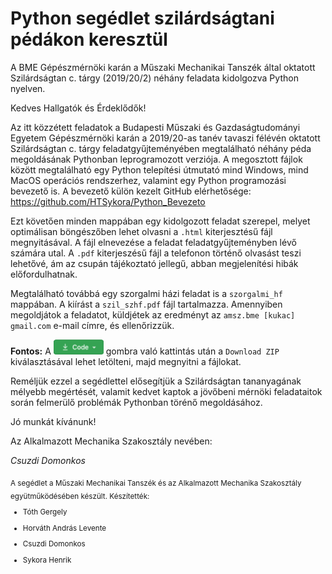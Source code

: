 # Python segédlet szilárdságtani pédákon keresztül
A BME Gépészmérnöki karán a Műszaki Mechanikai Tanszék által oktatott Szilárdságtan c. tárgy (2019/20/2) néhány feladata kidolgozva Python nyelven.

Kedves Hallgatók és Érdeklődők!

Az itt közzétett feladatok a Budapesti Műszaki és Gazdaságtudományi Egyetem Gépészmérnöki karán a 2019/20-as tanév tavaszi félévén oktatott Szilárdságtan c. tárgy feladatgyűjteményében megtalálható néhány péda megoldásának Pythonban leprogramozott verziója. A megosztott fájlok között megtalálható egy Python telepítési útmutató mind Windows, mind MacOS operációs rendszerhez, valamint egy Python programozási bevezető is. A bevezető külön kezelt GitHub elérhetősége: https://github.com/HTSykora/Python_Bevezeto 

Ezt követően minden mappában egy kidolgozott feladat szerepel, melyet optimálisan böngészőben lehet olvasni a `.html` kiterjesztésű fájl megnyitásával. A fájl elnevezése a feladat feladatgyűjteményben lévő számára utal. A `.pdf` kiterjeszésű fájl a telefonon történő olvasást teszi lehetővé, ám az csupán tájékoztató jellegű, abban megjelenítési hibák előfordulhatnak.

Megtalálható továbbá egy szorgalmi házi feladat is a `szorgalmi_hf` mappában. A kiírást a `szil_szhf.pdf` fájl tartalmazza. Amennyiben megoldjátok a feladatot, küldjétek az eredményt az `amsz.bme [kukac] gmail.com` e-mail címre, és ellenőrizzük.

**Fontos:**
A <img src="./CodeButton.png" width="80"/> gombra való kattintás után a `Download ZIP` kiválasztásával lehet letölteni, majd megnyitni a fájlokat.

Reméljük ezzel a segédlettel elősegítjük a Szilárdságtan tananyagának mélyebb megértését, valamit kedvet kaptok a jövőbeni mérnöki feladataitok során felmerülő problémák Pythonban törénő megoldásához.

Jó munkát kívánunk!

Az Alkalmazott Mechanika Szakosztály nevében:

*Csuzdi Domonkos*

<sub>
A segédlet a Műszaki Mechanikai Tanszék és az Alkalmazott Mechanika Szakosztály együtműködésében készült.
Készítették:
  
- Tóth Gergely

- Horváth András Levente

- Csuzdi Domonkos

- Sykora Henrik

</sub>
